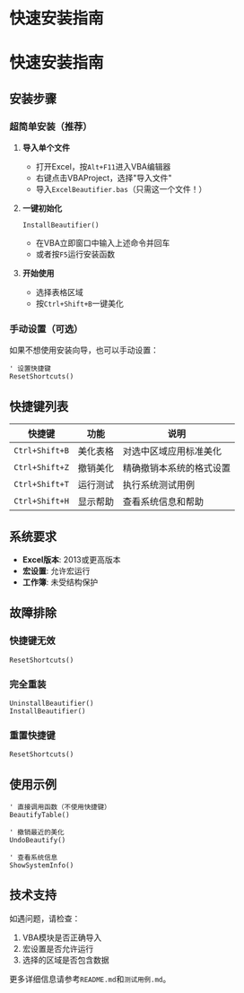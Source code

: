 # 快速安装指南

# 快速安装指南

## 安装步骤

### 超简单安装（推荐）

1. **导入单个文件**
   - 打开Excel，按`Alt+F11`进入VBA编辑器
   - 右键点击VBAProject，选择"导入文件"
   - 导入`ExcelBeautifier.bas`（只需这一个文件！）

2. **一键初始化**
   ```vba
   InstallBeautifier()
   ```
   - 在VBA立即窗口中输入上述命令并回车
   - 或者按`F5`运行安装函数

3. **开始使用**
   - 选择表格区域
   - 按`Ctrl+Shift+B`一键美化

### 手动设置（可选）

如果不想使用安装向导，也可以手动设置：

```vba
' 设置快捷键
ResetShortcuts()
```

## 快捷键列表

| 快捷键 | 功能 | 说明 |
|--------|------|------|
| `Ctrl+Shift+B` | 美化表格 | 对选中区域应用标准美化 |
| `Ctrl+Shift+Z` | 撤销美化 | 精确撤销本系统的格式设置 |
| `Ctrl+Shift+T` | 运行测试 | 执行系统测试用例 |
| `Ctrl+Shift+H` | 显示帮助 | 查看系统信息和帮助 |

## 系统要求

- **Excel版本**: 2013或更高版本
- **宏设置**: 允许宏运行
- **工作簿**: 未受结构保护

## 故障排除

### 快捷键无效
```vba
ResetShortcuts()
```

### 完全重装
```vba
UninstallBeautifier()
InstallBeautifier()
```

### 重置快捷键
```vba
ResetShortcuts()
```

## 使用示例

```vba
' 直接调用函数（不使用快捷键）
BeautifyTable()

' 撤销最近的美化
UndoBeautify()

' 查看系统信息  
ShowSystemInfo()
```

## 技术支持

如遇问题，请检查：
1. VBA模块是否正确导入
2. 宏设置是否允许运行
3. 选择的区域是否包含数据

更多详细信息请参考`README.md`和`测试用例.md`。
